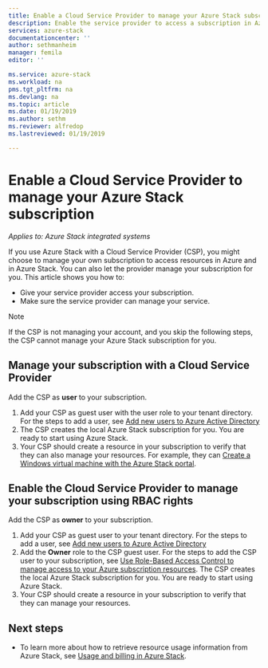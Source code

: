 ```yaml
---
title: Enable a Cloud Service Provider to manage your Azure Stack subscription | Microsoft Docs
description: Enable the service provider to access a subscription in Azure Stack.
services: azure-stack
documentationcenter: ''
author: sethmanheim
manager: femila
editor: ''

ms.service: azure-stack
ms.workload: na
pms.tgt_pltfrm: na
ms.devlang: na
ms.topic: article
ms.date: 01/19/2019
ms.author: sethm
ms.reviewer: alfredop
ms.lastreviewed: 01/19/2019

---
```


# Enable a Cloud Service Provider to manage your Azure Stack subscription

*Applies to: Azure Stack integrated systems*

If you use Azure Stack with a Cloud Service Provider (CSP), you might choose to manage your own subscription to access resources in Azure and in Azure Stack. You can also let the provider manage your subscription for you. This article shows you how to:

* Give your service provider access your subscription.
* Make sure the service provider can manage your service.

> [!NOTE]
> If the CSP is not managing your account, and you skip the following steps, the CSP cannot manage your Azure Stack subscription for you.

## Manage your subscription with a Cloud Service Provider

Add the CSP as **user** to your subscription.

1. Add your CSP as guest user with the user role to your tenant directory. For the steps to add a user, see [Add new users to Azure Active Directory](/azure/active-directory/add-users-azure-active-directory)
2. The CSP creates the local Azure Stack subscription for you. You are ready to start using Azure Stack.
3. Your CSP should create a resource in your subscription to verify that they can also manage your resources. For example, they can [Create a Windows virtual machine with the Azure Stack portal](azure-stack-quick-windows-portal.md).

## Enable the Cloud Service Provider to manage your subscription using RBAC rights

Add the CSP as **owner** to your subscription.

1. Add your CSP as guest user to your tenant directory. For the steps to add a user, see [Add new users to Azure Active Directory](/azure/active-directory/add-users-azure-active-directory)
2. Add the **Owner** role to the CSP guest user. For the steps to add the CSP user to your subscription, see [Use Role-Based Access Control to manage access to your Azure subscription resources](/azure/role-based-access-control/role-assignments-portal). The CSP creates the local Azure Stack subscription for you. You are ready to start using Azure Stack.
3. Your CSP should create a resource in your subscription to verify that they can manage your resources.

## Next steps

* To learn more about how to retrieve resource usage information from Azure Stack, see [Usage and billing in Azure Stack](../azure-stack-billing-and-chargeback.md).
